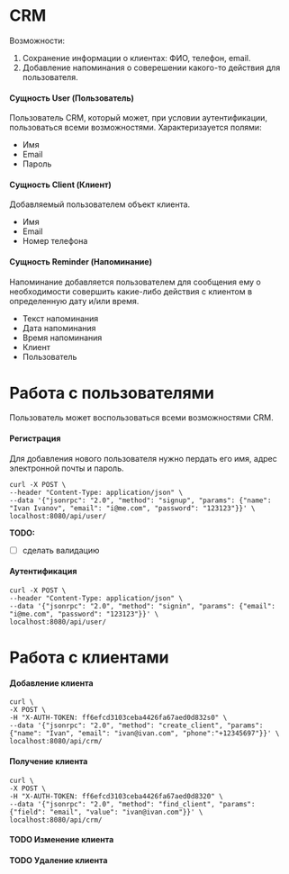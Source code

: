 # CRM
Возможности:
1. Сохранение информации о клиентах: ФИО, телефон, email.
2. Добавление напоминания о соверешении какого-то действия для пользователя.

#### Сущность User (Пользователь)
Пользователь CRM, который может, при условии аутентификации, пользоваться всеми возможностями.
Характеризауется полями:
* Имя
* Email
* Пароль


#### Сущность Client (Клиент)

Добавляемый пользователем объект клиента.

* Имя
* Email
* Номер телефона

#### Сущность Reminder (Напоминание)
Напоминание добавляется пользователем для сообщения ему о необходимости совершить какие-либо действия с клиентом 
в определенную дату и/или время.

* Текст напоминания
* Дата напоминания
* Время напоминания
* Клиент
* Пользователь


# Работа с пользователями

Пользователь может воспользоваться всеми возможностями CRM.

#### Регистрация

Для добавления нового пользователя нужно пердать его имя, адрес электронной почты и пароль.

```
curl -X POST \
--header "Content-Type: application/json" \
--data '{"jsonrpc": "2.0", "method": "signup", "params": {"name": "Ivan Ivanov", "email": "i@me.com", "password": "123123"}}' \
localhost:8080/api/user/ 
```

__TODO:__
- [ ] сделать валидацию
####  Аутентификация


```
curl -X POST \
--header "Content-Type: application/json" \
--data '{"jsonrpc": "2.0", "method": "signin", "params": {"email": "i@me.com", "password": "123123"}}' \
localhost:8080/api/user/ 
```

# Работа с клиентами

####  Добавление клиента
```
curl \
-X POST \
-H "X-AUTH-TOKEN: ff6efcd3103ceba4426fa67aed0d832s0" \
--data '{"jsonrpc": "2.0", "method": "create_client", "params": {"name": "Ivan", "email": "ivan@ivan.com", "phone":"+12345697"}}' \
localhost:8080/api/crm/ 
```

####  Получение клиента
```
curl \
-X POST \
-H "X-AUTH-TOKEN: ff6efcd3103ceba4426fa67aed0d8320" \
--data '{"jsonrpc": "2.0", "method": "find_client", "params": {"field": "email", "value": "ivan@ivan.com"}}' \
localhost:8080/api/crm/ 
```

#### TODO Изменение клиента
#### TODO Удаление клиента
